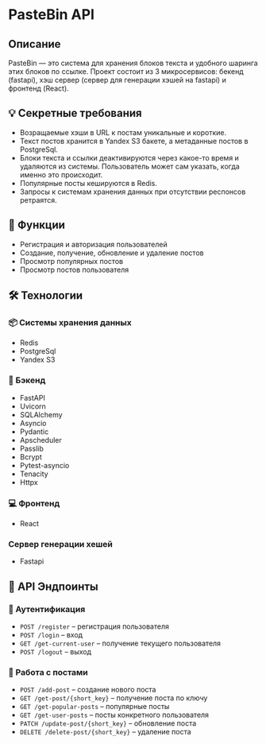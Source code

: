 # PasteBin API

## Описание
PasteBin — это система для хранения блоков текста и удобного шаринга этих блоков 
по ссылке.
Проект состоит из 3 микросервисов: бекенд (fastapi), хэш сервер (сервер для 
генерации хэшей на fastapi) и фронтенд (React).

## 💡 Секретные требования
- Возращаемые хэши в URL к постам уникальные и короткие.
- Текст постов хранится в Yandex S3 бакете, а метаданные постов в  PostgreSql.
- Блоки текста и ссылки деактивируются через какое-то время и удаляются из системы. Пользователь может сам указать, когда именно это происходит.
- Популярные посты кешируются в Redis.
- Запросы к системам хранения данных при отсутствии респонсов ретраятся.

## 📌 Функции
- Регистрация и авторизация пользователей
- Создание, получение, обновление и удаление постов
- Просмотр популярных постов
- Просмотр постов пользователя

## 🛠 Технологии

### 📦 Системы хранения данных
- Redis
- PostgreSql
- Yandex S3

### 📡 Бэкенд
- FastAPI
- Uvicorn
- SQLAlchemy
- Аsyncio
- Pydantic
- Apscheduler
- Passlib
- Bcrypt
- Pytest-asyncio
- Tenacity
- Httpx

### 💻 Фронтенд
- React

### Сервер генерации хешей
- Fastapi

## 🔗 API Эндпоинты

### 📌 Аутентификация
- `POST /register` – регистрация пользователя
- `POST /login` – вход
- `GET /get-current-user` – получение текущего пользователя
- `POST /logout` – выход

### 📌 Работа с постами
- `POST /add-post` – создание нового поста
- `GET /get-post/{short_key}` – получение поста по ключу
- `GET /get-popular-posts` – популярные посты
- `GET /get-user-posts` – посты конкретного пользователя
- `PATCH /update-post/{short_key}` – обновление поста
- `DELETE /delete-post/{short_key}` – удаление поста

